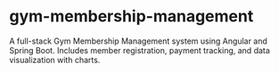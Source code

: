 # gym-membership-management
A full-stack Gym Membership Management system using Angular and Spring Boot. Includes member registration, payment tracking, and data visualization with charts.
